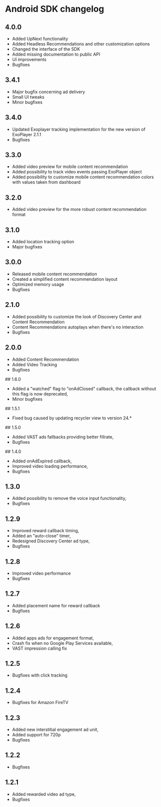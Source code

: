 # Android SDK changelog

## 4.0.0
- Added UpNext functionality
- Added Headless Recommendations and other customization options
- Changed the interface of the SDK
- Added missing documentation to public API
- UI improvements
- Bugfixes

## 3.4.1
- Major bugfix concerning ad delivery
- Small UI tweaks
- Minor bugfixes

## 3.4.0
- Updated Exoplayer tracking implementation for the new version of ExoPlayer 2.1.1
- Bugfixes

## 3.3.0
- Added video preview for mobile content recommendation
- Added possibility to track video events passing ExoPlayer object
- Added possibility to customize mobile content recommendation colors with values taken from dashboard 

## 3.2.0
- Added video preview for the more robust content recommendation format

## 3.1.0
- Added location tracking option
- Major bugfixes

## 3.0.0

- Released mobile content recommendation
- Created a simplified content recommendation layout
- Optimized memory usage
- Bugfixes

## 2.1.0

- Added possibility to customize the look of Discovery Center and Content Recommendation
- Content Recommendations autoplays when there's no interaction
- Bugfixes

## 2.0.0

- Added Content Recommendation
- Added Video Tracking
- Bugfixes

## 1.6.0

- Added a "watched" flag to "onAdClosed" callback, the callback without this flag is now deprecated,
- Minor bugfixes

## 1.5.1

- Fixed bug caused by updating recycler view to version 24.* 

## 1.5.0

- Added VAST ads fallbacks providing better fillrate,
- Bugfixes

## 1.4.0

- Added onAdExpired callback,
- Improved video loading performance,
- Bugfixes

## 1.3.0

- Added possibility to remove the voice input functionality,
- Bugfixes

## 1.2.9

- Improved reward callback timing,
- Added an "auto-close" timer,
- Redesigned Discovery Center ad type,
- Bugfixes

## 1.2.8

- Improved video performance
- Bugfixes

## 1.2.7

- Added placement name for reward callback
- Bugfixes

## 1.2.6

- Added apps ads for engagement format,
- Crash fix when no Google Play Services available,
- VAST impression calling fix

## 1.2.5

- Bugfixes with click tracking

## 1.2.4

- Bugfixes for Amazon FireTV

## 1.2.3

- Added new interstitial engagement ad unit,
- Added support for 720p
- Bugfixes

## 1.2.2

- Bugfixes

## 1.2.1

- Added rewarded video ad type,
- Bugfixes
